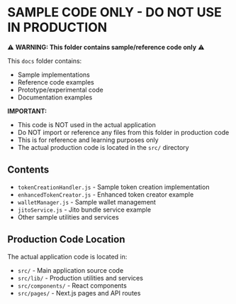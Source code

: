 # SAMPLE CODE ONLY - DO NOT USE IN PRODUCTION

⚠️ **WARNING: This folder contains sample/reference code only** ⚠️

This `docs` folder contains:
- Sample implementations
- Reference code examples  
- Prototype/experimental code
- Documentation examples

**IMPORTANT:**
- This code is NOT used in the actual application
- Do NOT import or reference any files from this folder in production code
- This is for reference and learning purposes only
- The actual production code is located in the `src/` directory

## Contents
- `tokenCreationHandler.js` - Sample token creation implementation
- `enhancedTokenCreator.js` - Enhanced token creator example
- `walletManager.js` - Sample wallet management
- `jitoService.js` - Jito bundle service example
- Other sample utilities and services

## Production Code Location
The actual application code is located in:
- `src/` - Main application source code
- `src/lib/` - Production utilities and services
- `src/components/` - React components
- `src/pages/` - Next.js pages and API routes